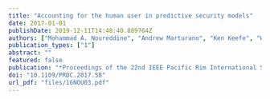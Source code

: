 ```yaml
---
title: "Accounting for the human user in predictive security models"
date: 2017-01-01
publishDate: 2019-12-11T14:48:40.889764Z
authors: ["Mohammad A. Noureddine", "Andrew Marturano", "Ken Keefe", "William H. Sanders", "Masooda Bashir"]
publication_types: ["1"]
abstract: ""
featured: false
publication: "*Proceedings of the 22nd IEEE Pacific Rim International Symposium on Dependable Computing (PRDC)*"
doi: "10.1109/PRDC.2017.58"
url_pdf: "files/16NOU03.pdf"
---
```


